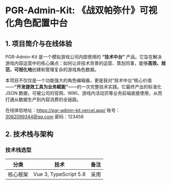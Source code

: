 # **PGR-Admin-Kit: 《战双帕弥什》可视化角色配置中台**


## **1\. 项目简介与在线体验**

PGR-Admin-Kit 是一个模拟游戏公司内部使用的 **“技术中台”** 产品。它旨在解决游戏内容运营中的核心痛点：如何让非技术背景的运营、策划同事，能够**高效、规范、可视化地**创建和管理复杂的游戏角色数据。

本项目不仅仅是一个功能强大的角色编辑器，更是我对“技术中台”核心价值——**“开发提效工具为业务赋能”**——的一次完整技术实践。它最终产出的标准化 JSON 数据，可被公司的官网、WIKI、游戏内活动页等业务前端直接使用，从而打通从数据生产到内容消费的全链路。

在线体验地址：https://pgr-admin-kit.vercel.app/
账号：3082099344@qq.com
密码：123456


## **2\. 技术栈与架构**

### **技术栈选型**

|      分类      |            技术             |                             备注                             |
| :------------: | :-------------------------: | :----------------------------------------------------------: |
|    核心框架    |    Vue 3, TypeScript 5.8    | 采用 <script setup> 和组合式API，提供强大的类型支持与开发体验。 |
|     UI框架     |        Element Plus         |              快速构建专业、美观的后台管理界面。              |
|    状态管理    |            Pinia            |     Vue 官方推荐的状态管理库，轻量、直观且对TS支持完美。     |
| 后端服务(BaaS) |          Supabase           | 提供用户认证、数据库、行级安全策略等全套后端能力，实现数据云端同步与用户隔离。 |
|   数据可视化   |           ECharts           |           用于在“数据看板”中动态生成伤害分析图表。           |
|   UI交互增强   |        vuedraggable         |             实现流畅的拖拽排序功能（技能配置）。             |
|     主题化     | Sass (SCSS) & CSS Variables | 覆盖Element Plus默认样式，实现可切换的《战双》风格暗黑/明亮主题。 |
|    构建工具    |            Vite             |            提供极速的开发服务器和高效的打包体验。            |



### **架构设计**

本项目采用**前后端分离**的现代Web应用架构，通过 **BaaS (Backend as a Service)** 方案将后端能力服务化，使前端开发者能聚焦于业务逻辑和用户体验的实现。

1. **用户认证与数据隔离:**  
   * 通过 **Supabase Auth** 实现完整的用户注册和登录流程。  
   * 利用 **Vue Router** 的全局前置守卫进行路由权限控制，确保只有登录用户才能访问核心编辑器。  
   * 在 Supabase 数据库层面，为 characters 表启用了 **RLS (行级安全策略)**，并为 SELECT, INSERT, UPDATE, DELETE 操作配置了安全策略，从数据库底层确保了每个用户只能访问和操作与自己 user\_id 关联的数据，实现了严格的数据隔离。  
2. **核心数据流:**  
   * 应用的核心数据（角色列表、当前激活角色等）由 **Pinia (characterStore)** 集中管理，作为全局的唯一可信数据源。  
   * 用户的任何修改操作都会通过 action 提交给 Store。在 action 内部，数据会先在本地 state 中更新，然后异步调用 Supabase API 将变更持久化到云端数据库。  
   * UI组件（如编辑器、预览卡）则通过 getters 或 storeToRefs 响应式地订阅 state 的变化，实现界面的自动刷新。  
   * 对于删除等关键操作，采用了**乐观更新**策略，在UI上立即反馈，后台同步执行数据库操作，并在失败时进行状态回滚，以提升用户体验。

## **3\. 亮点功能剖析**

### **3.1 专业的编辑器体验**

* **实时响应式预览：** 左侧编辑区的任何修改都会**毫秒级**地响应在右侧的预览卡片上，提供了极致的所见即所得体验。  
* **高级视觉特效：** 预览卡片集成了基于鼠标位置的**3D倾斜**、**光影扫过**和**描边高光**等高级CSS动画，不仅提升了视觉效果，也展示了开发者对CSS特性的深度掌控。  
* **拖拽排序：** 在技能配置模块，用户可以通过拖拽直观地调整技能顺序，操作将被实时保存。  
* **模块化表单：** 使用 ElTabs 将复杂的配置项拆分为“基础信息”、“技能配置”、“意识搭配”、“数据看板”和“操作”五个模块，使界面清晰有序。

### **3.2 数据驱动的分析工具**

* **动态数据看板：** 应用内置了一个基于 **ECharts** 的数据看板。它能根据用户在编辑器中配置的角色属性（如攻击力、暴击率）和技能倍率，**实时计算**并以饼图的形式展示各技能的期望伤害占比。  
* **配置快照与A/B对比系统：** 这是项目的核心亮点功能。用户可以随时为当前的配置方案“拍摄快照”，保存其核心属性和伤害数据。通过勾选不同的快照，系统会动态生成一个对比表格，并**高亮**出最优数据项，为数值策划进行A/B测试和方案决策提供了强大的数据支持。

### **3.3 完整的SaaS应用闭环**

* **云端同步：** 所有角色数据均与用户账户绑定并存储在云端，用户可在任何设备登录并继续工作。  
* **精细的交互反馈：** 为所有异步操作（如新建、删除、加载）都提供了精细化的加载状态反馈（全局遮罩与按钮内Loading），并为所有操作结果提供了清晰的消息提示。  
* **完善的辅助功能：** 提供了主题切换、帮助文档、导入/导出JSON、操作日志、元数据展示和危险操作二次确认等一系列专业后台系统所具备的功能。

## **4\. 未来展望与架构思考**

本项目当前是为《战双帕弥什》量身打造的。为了在未来能扩展为支持《鸣潮》等多游戏的通用平台，可以从以下几方面进行架构升级：

* **Schema驱动UI (Schema-Driven UI):** 定义一套JSON Schema来描述不同游戏的配置项（如《战双》的“意识”和《鸣潮》的“声骸”）。前端应用读取这份Schema后，动态渲染出对应的表单UI，从而实现配置后台的通用化。  
* **插件化/模块化架构:** 将每个游戏特有的配置模块设计成可插拔的插件。主程序只负责加载和调度，而具体的业务逻辑则由各个插件实现。  
* **演进为组件库 (下游消费端):** 本项目作为“生产端”，其产出的标准化JSON和核心组件（如 PreviewCard），可以无缝地演进为下一步的中台解决方案——即一个面向全公司前端开发者的通用业务组件库，打通从数据生产到消费的全链路。

## **5\. 安装与运行**

1. **克隆仓库**  
   git clone https://github.com/yoke626/pgr-admin-kit.git

2. **进入项目目录**  
   cd pgr-admin-kit

3. **安装依赖**  
   npm install

4. **配置环境变量**  
   * 在项目根目录创建一个 .env.local 文件。  
   * 在文件中填入你的 Supabase 项目 URL 和 Anon Key：  
     VITE\_SUPABASE\_URL=YOUR\_SUPABASE\_URL  
     VITE\_SUPABASE\_ANON\_KEY=YOUR\_SUPABASE\_ANON\_KEY

5. **启动开发服务器**  
   npm run dev

6. 在浏览器中打开 http://localhost:5173 (或其他Vite指定的端口)。
